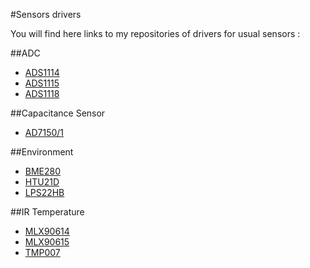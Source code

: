 #Sensors drivers

You will find here links to my repositories of drivers for usual sensors :


##ADC
* [ADS1114](https://github.com/adrien3d/IO_ADS1114)
* [ADS1115](https://github.com/adrien3d/IO_ADS1115)
* [ADS1118](https://github.com/adrien3d/IO_ADS1118)


##Capacitance Sensor
* [AD7150/1](https://github.com/adrien3d/IO_AD7150)


##Environment
* [BME280](https://github.com/adrien3d/IO_BME280)
* [HTU21D](https://github.com/adrien3d/IO_HTU21D)
* [LPS22HB](https://github.com/adrien3d/IO_LPS22HB)


##IR Temperature
* [MLX90614](https://github.com/adrien3d/IO_MLX90614)
* [MLX90615](https://github.com/adrien3d/IO_MLX90615)
* [TMP007](https://github.com/adrien3d/I0_TMP007)
